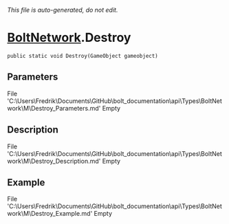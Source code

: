 *This file is auto-generated, do not edit.*

# [BoltNetwork](Types/BoltNetwork.md).Destroy
`public static void Destroy(GameObject gameobject)`
## Parameters
File 'C:\Users\Fredrik\Documents\GitHub\bolt_documentation\api\Types\BoltNetwork\M\Destroy_Parameters.md' Empty
## Description
File 'C:\Users\Fredrik\Documents\GitHub\bolt_documentation\api\Types\BoltNetwork\M\Destroy_Description.md' Empty
## Example
File 'C:\Users\Fredrik\Documents\GitHub\bolt_documentation\api\Types\BoltNetwork\M\Destroy_Example.md' Empty
